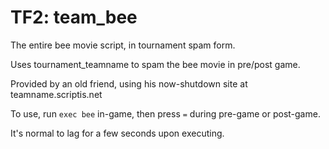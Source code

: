 # TF2: team_bee
The entire bee movie script, in tournament spam form.

Uses tournament_teamname to spam the bee movie in pre/post game.


Provided by an old friend, using his now-shutdown site at teamname.scriptis.net

To use, run `exec bee` in-game, then press `=` during pre-game or post-game.

It's normal to lag for a few seconds upon executing.
